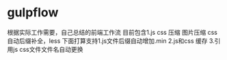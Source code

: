 # gulpflow
根据实际工作需要，自己总结的前端工作流
目前包含1.js css 压缩 图片压缩 css自动后缀补全，less
下面打算支持1.js文件后缀自动增加.min 2.js和css 缓存 3.引用js css文件文件名自动更换
